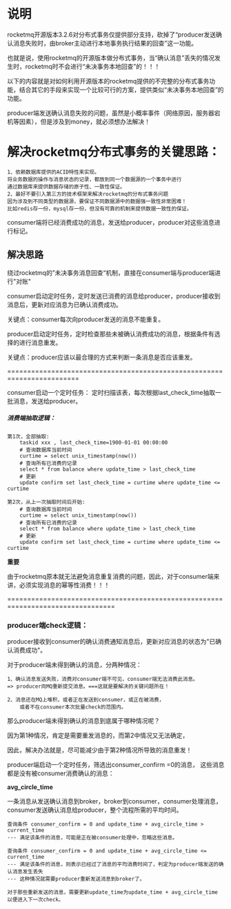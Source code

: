 # 说明
rocketmq开源版本3.2.6对分布式事务仅提供部分支持，砍掉了“producer发送确认消息失败时，由broker主动进行本地事务执行结果的回查”这一功能。

也就是说，使用rocketmq的开源版本做分布式事务，当“确认消息”丢失的情况发生时，rocketmq时不会进行“未决事务本地回查”的！！！

以下的内容就是对如何利用开源版本的rocketmq提供的不完整的分布式事务功能，结合其它的手段来实现一个比较可行的方案，提供类似“未决事务本地回查”的功能。

producer端发送确认消息失败的问题，虽然是小概率事件（网络原因，服务器宕机等因素），但是涉及到money，就必须想办法解决！

# 解决rocketmq分布式事务的关键思路：
	1、依赖数据库提供的ACID特性来实现。
	将业务数据的操作与消息状态的记录，都放到同一个数据源的一个事务中进行
	通过数据库来提供数据存储的原子性、一致性保证。
	2、最好不要引入第三方的技术框架来解决rocketmq的分布式事务问题
	因为涉及到不同类型的数据源，要保证不同数据源中的数据强一致性非常困难！
	比如redis存一份，mysql存一份，但没有可靠的机制来提供数据一致性的保证。


consumer端将已经消费成功的消息，发送给producer，producer对这些消息进行标记。

## 解决思路
绕过rocketmq的”未决事务消息回查“机制，直接在consumer端与producer端进行"对账"

consumer启动定时任务，定时发送已消费的消息给producer，producer接收到消息后，更新对应消息为已确认消费成功。

关键点：consumer每次向producer发送的消息不能重复。

producer启动定时任务，定时检查那些未被确认消费成功的消息，根据条件有选择的进行消息重发。

关键点：producer应该以最合理的方式来判断一条消息是否应该重发。

========================================================================

consumer启动一个定时任务：
定时扫描该表，每次根据last_check_time抽取一批消息，发送给producer。
##### 消费端抽取逻辑：
	第1次，全部抽取: 
		taskid xxx , last_check_time=1900-01-01 00:00:00
		# 查询数据库当前时间
		curtime = select unix_timestamp(now()) 
		# 查询所有已消费的记录
		select * from balance where update_time > last_check_time
		# 更新
		update confirm set last_check_time = curtime where update_time <= curtime 

	第2次，从上一次抽取时间后开始:
		# 查询数据库当前时间
		curtime = select unix_timestamp(now()) 
		# 查询所有已消费的记录
		select * from balance where update_time > last_check_time
		# 更新
		update confirm set last_check_time = curtime where update_time <= curtime 


**重要**

由于rocketmq原本就无法避免消息重复消费的问题，因此，对于consumer端来讲，必须实现消息的幂等性消费！！！


=================================================================================
### producer端check逻辑：
producer接收到consumer的确认消费通知消息后，更新对应消息的状态为"已确认消费成功"。

对于producer端未得到确认的消息，分两种情况：

	1、确认消息发送失败，消费对consumer端不可见，consumer端无法消费此消息。
	=> producer向MQ重新提交消息。===这就是要解决的关键问题所在！
	
	2、消息还在MQ上堆积，或者正在发送到consumer，或正在被消费，
		或者不在consumer本次批量check的范围内。

那么producer端未得到确认的消息到底属于哪种情况呢？

因为第1种情况，肯定是需要重发消息的，而第2中情况又无法确定，

因此，解决办法就是，尽可能减少由于第2种情况所导致的消息重发！

producer端启动一个定时任务，筛选出consumer_confirm =0的消息，
这些消息都是没有被consumer消费确认的消息：

**avg_circle_time** 

一条消息从发送确认消息到broker，broker到consumer，consumer处理消息，consumer发送确认消息给producer，整个流程所需的平均时间。

	查询条件 consumer_confirm = 0 and update_time + avg_circle_time > current_time
	--- 满足该条件的消息，可能是正在被consumer处理中，忽略这些消息。

	查询条件 consumer_confirm = 0 and update_time + avg_circle_time <= current_time
	--- 满足该条件的消息，则表示已经过了消息的平均消费时间了，判定为producer端发送的确认消息发生丢失
	--- 这种情况就需要producer重新发送消息到broker了。

	对于那些重新发送的消息，需要更新update_time为update_time + avg_circle_time 
	以便进入下一次check。